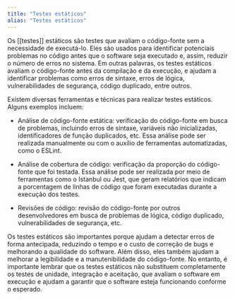 ```yaml
---
title: "Testes estáticos"
alias: "Testes estáticos"
---
```


Os [[testes]] estáticos são testes que avaliam o código-fonte sem a necessidade de executá-lo. Eles são usados para identificar potenciais problemas no código antes que o software seja executado e, assim, reduzir o número de erros no sistema. Em outras palavras, os testes estáticos avaliam o código-fonte antes da compilação e da execução, e ajudam a identificar problemas como erros de sintaxe, erros de lógica, vulnerabilidades de segurança, código duplicado, entre outros.

Existem diversas ferramentas e técnicas para realizar testes estáticos. Alguns exemplos incluem:

- Análise de código-fonte estática: verificação do código-fonte em busca de problemas, incluindo erros de sintaxe, variáveis não inicializadas, identificadores de função duplicados, etc. Essa análise pode ser realizada manualmente ou com o auxílio de ferramentas automatizadas, como o ESLint.

- Análise de cobertura de código: verificação da proporção do código-fonte que foi testada. Essa análise pode ser realizada por meio de ferramentas como o Istanbul ou Jest, que geram relatórios que indicam a porcentagem de linhas de código que foram executadas durante a execução dos testes.

- Revisões de código: revisão do código-fonte por outros desenvolvedores em busca de problemas de lógica, código duplicado, vulnerabilidades de segurança, etc.

Os testes estáticos são importantes porque ajudam a detectar erros de forma antecipada, reduzindo o tempo e o custo de correção de bugs e melhorando a qualidade do software. Além disso, eles também ajudam a melhorar a legibilidade e a manutenibilidade do código-fonte. No entanto, é importante lembrar que os testes estáticos não substituem completamente os testes de unidade, integração e aceitação, que avaliam o software em execução e ajudam a garantir que o software esteja funcionando conforme o esperado.
